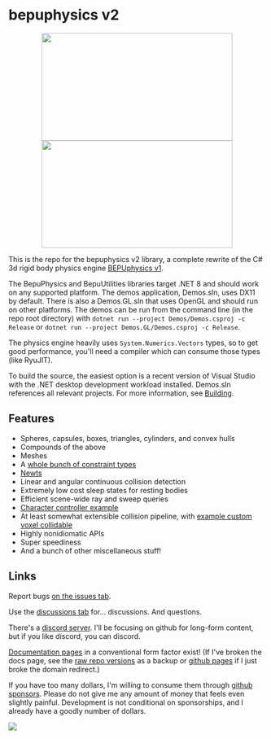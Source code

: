 # bepuphysics v2
<p align="center">
<a href="https://www.youtube.com/watch?v=sfgC_eNx9M8" target="_blank"><img src="Documentation/images/youtubeLink.png" width="375" height="211" border="0" /></a>
<a href="https://www.youtube.com/watch?v=tjtwSq3u6Dg" target="_blank"><img src="Documentation/images/youtubeLink24.png" width="375" height="211" border="0" /></a></p>

This is the repo for the bepuphysics v2 library, a complete rewrite of the C# 3d rigid body physics engine [BEPUphysics v1](https://github.com/bepu/bepuphysics1).

The BepuPhysics and BepuUtilities libraries target .NET 8 and should work on any supported platform. The demos application, Demos.sln, uses DX11 by default. There is also a Demos.GL.sln that uses OpenGL and should run on other platforms. The demos can be run from the command line (in the repo root directory) with `dotnet run --project Demos/Demos.csproj -c Release` or `dotnet run --project Demos.GL/Demos.csproj -c Release`.

The physics engine heavily uses `System.Numerics.Vectors` types, so to get good performance, you'll need a compiler which can consume those types (like RyuJIT).

To build the source, the easiest option is a recent version of Visual Studio with the .NET desktop development workload installed. Demos.sln references all relevant projects. For more information, see [Building](Documentation/Building.md).

## Features

- Spheres, capsules, boxes, triangles, cylinders, and convex hulls
- Compounds of the above
- Meshes
- A [whole bunch of constraint types](BepuPhysics/Constraints/)
- [Newts](Demos/Demos/NewtDemo.cs)
- Linear and angular continuous collision detection
- Extremely low cost sleep states for resting bodies
- Efficient scene-wide ray and sweep queries
- [Character controller example](Demos/Demos/Characters/CharacterDemo.cs)
- At least somewhat extensible collision pipeline, with [example custom voxel collidable](Demos/Demos/CustomVoxelCollidableDemo.cs)
- Highly nonidiomatic APIs
- Super speediness
- And a bunch of other miscellaneous stuff!

## Links

Report bugs [on the issues tab](../../issues). 

Use the [discussions tab](../../discussions) for... discussions. And questions.

There's a [discord server](https://discord.gg/ssa2XpY). I'll be focusing on github for long-form content, but if you like discord, you can discord. 

[Documentation pages](https://docs.bepuphysics.com/) in a conventional form factor exist! (If I've broken the docs page, see the [raw repo versions](https://github.com/bepu/bepuphysics2/tree/master/Documentation) as a backup or [github pages](https://bepu.github.io/bepuphysics2/) if I just broke the domain redirect.) 

If you have too many dollars, I'm willing to consume them through [github sponsors](https://www.github.com/sponsors/RossNordby). Please do not give me any amount of money that feels even slightly painful. Development is not conditional on sponsorships, and I already have a goodly number of dollars.

![](https://raw.githubusercontent.com/bepu/bepuphysics1/master/Documentation/images/readme/angelduck.png)
